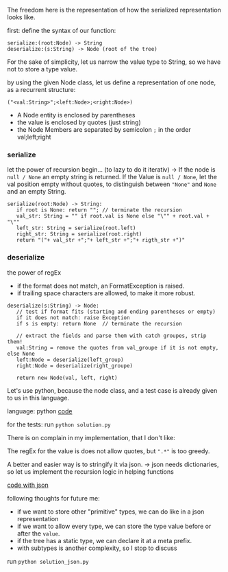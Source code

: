 The freedom here is the representation of how the serialized representation looks like. 

first: define the syntax of our function:
```
serialize:(root:Node) -> String
deserialize:(s:String) -> Node (root of the tree)
```
For the sake of simplicity, let us narrow the value type to String, so we have not to store a type value. 

by using the given Node class, let us define a representation of one node, as a recurrent structure:

```
("<val:String>";<left:Node>;<right:Node>)
```

- A Node entity is enclosed by parentheses
- the value is enclosed by quotes (just string)
- the Node Members are separated by semicolon `;` in the order val;left;right


### serialize
let the power of recursion begin... (to lazy to do it iterativ)
-> If the node is `null / None` an empty string is returned.
 If the Value is `null / None`, let the val position empty without quotes, to distinguish between `"None"` and `None` and an empty String. 

```
serialize(root:Node) -> String:
   if root is None: return ""; // terminate the recursion
   val_str: String = "" if root.val is None else "\"" + root.val + "\""
   left_str: String = serialize(root.left)
   right_str: String = serialize(root.right)
   return "("+ val_str +";"+ left_str +";"+ rigth_str +")"
```

### deserialize 
the power of regEx

- if the format does not match, an FormatException is raised.
- if trailing space characters are allowed, to make it more robust. 
```
deserialize(s:String) -> Node:
   // test if format fits (starting and ending parentheses or empty)
   if it does not match: raise Exception
   if s is empty: return None  // terminate the recursion
   
   // extract the fields and parse them with catch groupes, strip them!
   val:String = remove the quotes from val_groupe if it is not empty, else None
   left:Node = deserialize(left_group)
   right:Node = deserialize(right_groupe)  

   return new Node(val, left, right) 
```

Let's use python, because the node class, and a test case is already given to us in this language.


language: python
[code](solution.py)

for the tests:
run `python solution.py`

There is on complain in my implementation, that I don't like:

The regEx for the value is does not allow quotes, but `".*"` is too greedy. 

A better and easier way is to stringify it via json.
-> json needs dictionaries, so let us implement the recursion logic in helping functions

[code with json](solution_json.py)

following thoughts for future me:
- if we want to store other "primitive" types, we can do like in a json representation
- if we want to allow every type, we can store the type value before or after the `value`.
- if the tree has a static type, we can declare it at a meta prefix. 
- with subtypes is another complexity, so I stop to discuss

run `python solution_json.py`
